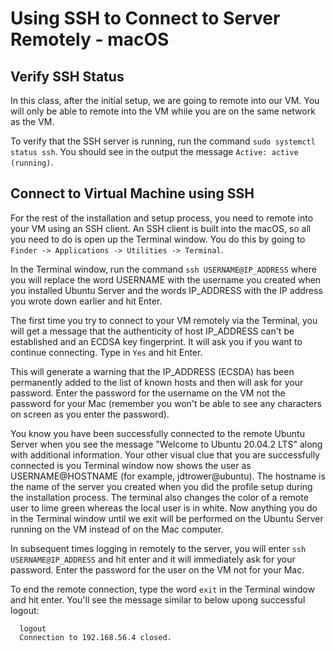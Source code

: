 # Using SSH to Connect to Server Remotely - macOS

## Verify SSH Status

In this class, after the initial setup, we are going to remote into our VM.  You will only be able to remote into the VM while you are on the same network as the VM.

To verify that the SSH server is running, run the command `sudo systemctl status ssh`.  You should see in the output the message `Active: active (running)`.

## Connect to Virtual Machine using SSH

For the rest of the installation and setup process, you need to remote into your VM using an SSH client.  An SSH client is built into the macOS, so all you need to do is open up the Terminal window.  You do this by going to `Finder -> Applications -> Utilities -> Terminal`.

In the Terminal window, run the command `ssh USERNAME@IP_ADDRESS` where you will replace the word USERNAME with the username you created when you installed Ubuntu Server and the words IP_ADDRESS with the IP address you wrote down earlier and hit Enter.

The first time you try to connect to your VM remotely via the Terminal, you will get a message that the authenticity of host IP_ADDRESS can't be established and an ECDSA key fingerprint.  It will ask you if you want to continue connecting.  Type in `Yes` and hit Enter.

This will generate a warning that the IP_ADDRESS (ECSDA) has been permanently added to the list of known hosts and then will ask for your password.  Enter the password for the username on the VM not the password for your Mac (remember you won't be able to see any characters on screen as you enter the password).

You know you have been successfully connected to the remote Ubuntu Server when you see the message "Welcome to Ubuntu 20.04.2 LTS" along with additional information.  Your other visual clue that you are successfully connected is you Terminal window now shows the user as USERNAME@HOSTNAME (for example, jdtrower@ubuntu).  The hostname is the name of the server you created when you did the profile setup during the installation process.  The terminal also changes the color of a remote user to lime green whereas the local user is in white.  Now anything you do in the Terminal window until we exit will be performed on the Ubuntu Server running on the VM instead of on the Mac computer.

In subsequent times logging in remotely to the server, you will enter `ssh USERNAME@IP_ADDRESS` and hit enter and it will immediately ask for your password.  Enter the password for the user on the VM not for your Mac.

To end the remote connection, type the word `exit` in the Terminal window and hit enter.  You'll see the message similar to below upong successful logout:

```shell
  logout
  Connection to 192.168.56.4 closed.
```